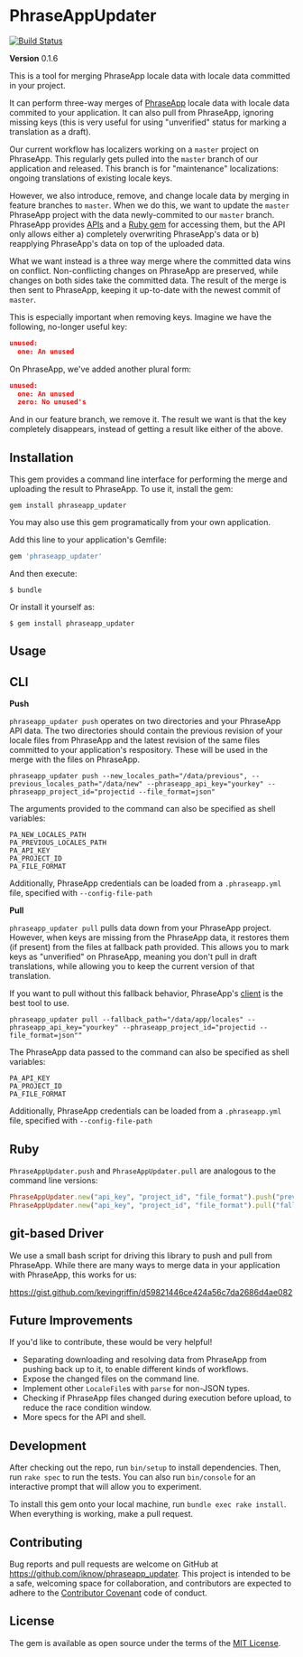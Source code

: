 # PhraseAppUpdater

[![Build Status](https://travis-ci.org/iknow/phraseapp_updater.svg?branch=master)](https://travis-ci.org/iknow/phraseapp_updater)

**Version** 0.1.6

This is a tool for merging PhraseApp locale data with locale data
committed in your project.

It can perform three-way merges of [PhraseApp](https://phraseapp.com) locale data with locale data commited to your application.
It can also pull from PhraseApp, ignoring missing keys (this is very
useful for using "unverified" status for marking a translation as a
draft).

Our current workflow has localizers working on a `master` project on
PhraseApp. This regularly gets pulled into the `master` branch of our
application and released. This branch is for "maintenance" localizations:
ongoing translations of existing locale keys.

However, we also introduce, remove, and change locale data by merging in
feature branches to `master`. When we do this, we want to update the
`master` PhraseApp project with the data newly-commited to our `master`
branch. PhraseApp provides [APIs](https://phraseapp.com/docs/api/v2/) and a [Ruby gem](https://github.com/phrase/phraseapp-ruby) for accessing
them, but the API only allows either a) completely overwriting
PhraseApp's data or b) reapplying PhraseApp's data on top of the
uploaded data.

What we want instead is a three way merge where the committed data wins
on conflict. Non-conflicting changes on PhraseApp are preserved, while
changes on both sides take the committed data. The result of the merge
is then sent to PhraseApp, keeping it up-to-date with the newest commit
of `master`.

This is especially important when removing keys. Imagine we have the
following, no-longer useful key:

```json
unused:
  one: An unused
```

On PhraseApp, we've added another plural form:


```json
unused:
  one: An unused
  zero: No unused's
```

And in our feature branch, we remove it. The result we want is that the
key completely disappears, instead of getting a result like either of
the above.

## Installation

This gem provides a command line interface for performing the
merge and uploading the result to PhraseApp. To use it, install the gem:

`gem install phraseapp_updater`

You may also use this gem programatically from your own application.

Add this line to your application's Gemfile:

```ruby
gem 'phraseapp_updater'
```

And then execute:

    $ bundle

Or install it yourself as:

    $ gem install phraseapp_updater

## Usage

CLI
---

**Push**

`phraseapp_updater push` operates on two directories and your PhraseApp API
data. The two directories should contain the previous revision of your
locale files from PhraseApp and the latest revision of the same files
committed to your application's respository.  These will be used in the
merge with the files on PhraseApp.

```
phraseapp_updater push --new_locales_path="/data/previous", --previous_locales_path="/data/new" --phraseapp_api_key="yourkey" --phraseapp_project_id="projectid --file_format=json"
```

The arguments provided to the command can also be specified as shell
variables:

```
PA_NEW_LOCALES_PATH
PA_PREVIOUS_LOCALES_PATH
PA_API_KEY
PA_PROJECT_ID
PA_FILE_FORMAT
```

Additionally, PhraseApp credentials can be loaded from a
`.phraseapp.yml` file, specified with `--config-file-path`

**Pull**

`phraseapp_updater pull` pulls data down from your PhraseApp project.
However, when keys are missing from the PhraseApp data, it restores them
(if present) from the files at fallback path provided. This allows you
to mark keys as "unverified" on PhraseApp, meaning you don't pull in
draft translations, while allowing you to keep the current version of
that translation.

If you want to pull without this fallback behavior, PhraseApp's [client](https://phraseapp.com/docs/developers/cli/)
is the best tool to use.

```
phraseapp_updater pull --fallback_path="/data/app/locales" --phraseapp_api_key="yourkey" --phraseapp_project_id="projectid --file_format=json""
```

The PhraseApp data passed to the command can also be specified as shell
variables:

```
PA_API_KEY
PA_PROJECT_ID
PA_FILE_FORMAT
```

Additionally, PhraseApp credentials can be loaded from a
`.phraseapp.yml` file, specified with `--config-file-path`

Ruby
---

`PhraseAppUpdater.push` and `PhraseAppUpdater.pull` are analogous to the command line versions:

```ruby
PhraseAppUpdater.new("api_key", "project_id", "file_format").push("previous/path", "current/path")
PhraseAppUpdater.new("api_key", "project_id", "file_format").pull("fallback/path")
```


## git-based Driver

We use a small bash script for driving this library to push and pull
from PhraseApp. While there are many ways to merge data in your
application with PhraseApp, this works for us:

https://gist.github.com/kevingriffin/d59821446ce424a56c7da2686d4ae082

## Future Improvements

If you'd like to contribute, these would be very helpful!

* Separating downloading and resolving data from PhraseApp from pushing
  back up to it, to enable different kinds of workflows.
* Expose the changed files on the command line.
* Implement other `LocaleFile`s with `parse` for non-JSON types.
* Checking if PhraseApp files changed during execution before upload, to reduce the race condition window.
* More specs for the API and shell.

## Development

After checking out the repo, run `bin/setup` to install dependencies. Then, run `rake spec` to run the tests. You can also run `bin/console` for an interactive prompt that will allow you to experiment.

To install this gem onto your local machine, run `bundle exec rake install`. When everything is working, make a pull request.

## Contributing

Bug reports and pull requests are welcome on GitHub at https://github.com/iknow/phraseapp_updater. This project is intended to be a safe, welcoming space for collaboration, and contributors are expected to adhere to the [Contributor Covenant](http://contributor-covenant.org) code of conduct.

## License

The gem is available as open source under the terms of the [MIT License](http://opensource.org/licenses/MIT).

